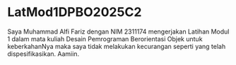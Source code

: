 # LatMod1DPBO2025C2

Saya Muhammad Alfi Fariz dengan NIM 2311174 mengerjakan Latihan Modul 1 dalam mata kuliah Desain Pemrograman Berorientasi Objek
untuk keberkahanNya maka saya tidak melakukan kecurangan seperti yang telah dispesifikasikan. Aamiin.
